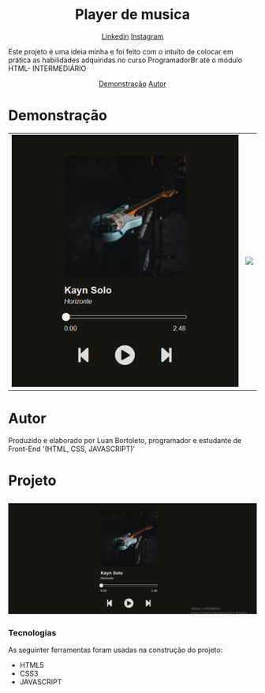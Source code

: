

<h1 align="center">Player de musica</h1>
<p align='center'> 
 <a href= 'https://www.linkedin.com/in/luan-bortoleto-590490234/'>Linkedin</a>
  <a href='https://www.instagram.com/luanbortoleto/'>Instagram</a>
  </p>
<p>Este projeto é uma ideia minha e foi feito com o intuíto de colocar em prática as habilidades adquiridas no curso ProgramadorBr até o módulo HTML- INTERMEDIÁRIO</p>

<p align="center">
<a href='#Demonstração'>Demonstração</a>
<a href='#Autor'>Autor</a>
</p>

# Demonstração
<table>
<tr>
<td><img src= './imagens/cap.png'></td>
<td><img src= './image/player.gif'></td>
</tr>
</table>

# Autor
<p>Produzido e elaborado por Luan Bortoleto, programador e estudante de Front-End '(HTML, CSS, JAVASCRIPT)'</p>

# Projeto
<h2>
<img alt='Readme' title='Readme' src='./imagens/player.gif'>
</h2>

### Tecnologias

As seguinter ferramentas foram usadas na construção do projeto:

<div>
<ul>
<li>HTML5</li>
<li>CSS3</li>
<li>JAVASCRIPT</li>
</ul>
</div>
